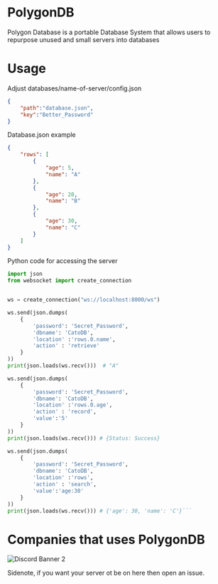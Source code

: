 # PolygonDB
Polygon Database is a portable Database System that allows users to repurpose unused and small servers into databases


# Usage
Adjust databases/name-of-server/config.json
```json
{
    "path":"database.json",
    "key":"Better_Password"
}
```

Database.json example
```json
{
	"rows": [
		{
			"age": 5,
			"name": "A"
		},
		{
			"age": 20,
			"name": "B"
		},
		{
			"age": 30,
			"name": "C"
		}
	]
}
```
Python code for accessing the server
```python
import json
from websocket import create_connection


ws = create_connection("ws://localhost:8000/ws")

ws.send(json.dumps(
    {
        'password': 'Secret_Password', 
        'dbname': 'CatoDB',
        'location' :'rows.0.name',
        'action' : 'retrieve'
    }
))
print(json.loads(ws.recv()))  # "A"

ws.send(json.dumps(
    {
        'password': 'Secret_Password', 
        'dbname': 'CatoDB',
        'location' :'rows.0.age',
        'action' : 'record',
        'value':'5'
    }
))
print(json.loads(ws.recv())) # {Status: Success}

ws.send(json.dumps(
    {
        'password': 'Secret_Password', 
        'dbname': 'CatoDB',
        'location' :'rows',
        'action' : 'search',
        'value':'age:30'
    }
))
print(json.loads(ws.recv())) # {'age': 30, 'name': 'C'}```
```

# Companies that uses PolygonDB
![Discord Banner 2](https://discordapp.com/api/guilds/1024761808407498893/widget.png?style=banner2)

Sidenote, if you want your server ot be on here then open an issue. 
